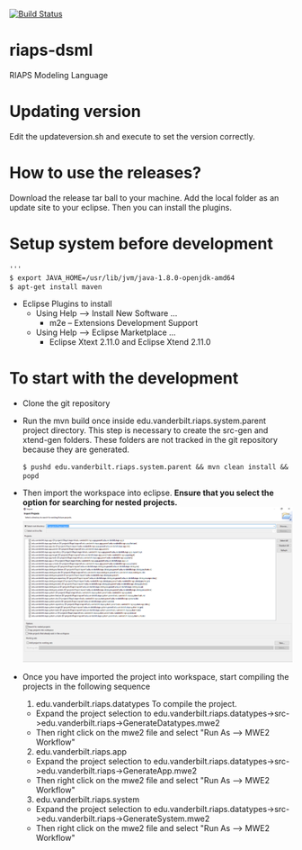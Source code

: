 [![Build Status](https://travis-ci.com/RIAPS/riaps-dsml.svg?token=pyUEeBLkG7FqiYPhyfxp&branch=master)](https://travis-ci.com/RIAPS/riaps-dsml)
# riaps-dsml
RIAPS Modeling Language


# Updating version

Edit the updateversion.sh and execute to set the version correctly.

# How to use the releases?

Download the release tar ball to your machine. Add the local folder as an update site to your eclipse. Then you can install the plugins.

# Setup system before development
    '''
    $ export JAVA_HOME=/usr/lib/jvm/java-1.8.0-openjdk-amd64
    $ apt-get install maven
    
- Eclipse Plugins to install
    - Using Help --> Install New Software ...
    	- m2e – Extensions Development Support
    - Using Help --> Eclipse Marketplace ...
    	- Eclipse Xtext 2.11.0 and Eclipse Xtend 2.11.0 
	
# To start with the development
- Clone the git repository
- Run the mvn build once inside edu.vanderbilt.riaps.system.parent project directory. This step is necessary to create the src-gen and xtend-gen folders. These folders are not tracked in the git repository because they are generated. 

    ```
    $ pushd edu.vanderbilt.riaps.system.parent && mvn clean install && popd
    ```

- Then import the workspace into eclipse. **Ensure that you select the option for searching for nested projects.**
![import](docs/media/eclipse_import.png)

- Once you have imported the project into workspace, start compiling the projects in the following sequence 
    1. edu.vanderbilt.riaps.datatypes
    	To compile the project. 
	- Expand the project selection to 
	edu.vanderbilt.riaps.datatypes->src->edu.vanderbilt.riaps->GenerateDatatypes.mwe2
	- Then right click on the mwe2 file and select "Run As --> MWE2 Workflow"
    2. edu.vanderbilt.riaps.app 
	- Expand the project selection to 
	edu.vanderbilt.riaps.datatypes->src->edu.vanderbilt.riaps->GenerateApp.mwe2
	- Then right click on the mwe2 file and select "Run As --> MWE2 Workflow"
    3. edu.vanderbilt.riaps.system 
	- Expand the project selection to 
	edu.vanderbilt.riaps.datatypes->src->edu.vanderbilt.riaps->GenerateSystem.mwe2
	- Then right click on the mwe2 file and select "Run As --> MWE2 Workflow"
